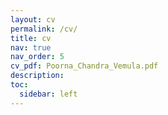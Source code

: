 ```yaml
---
layout: cv
permalink: /cv/
title: cv
nav: true
nav_order: 5
cv_pdf: Poorna_Chandra_Vemula.pdf
description:
toc:
  sidebar: left
---
```

